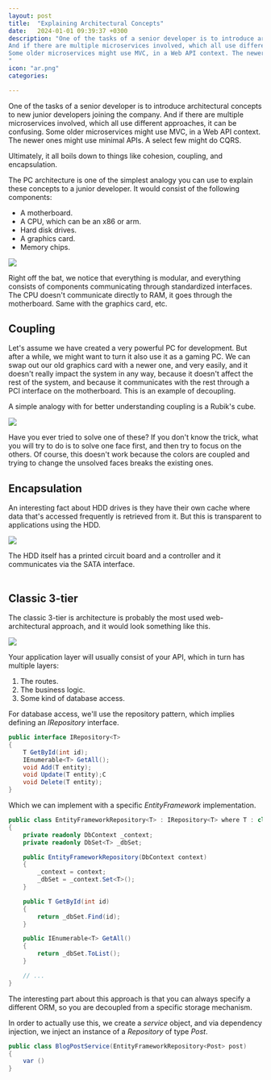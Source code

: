 ```yaml
---
layout: post
title:  "Explaining Architectural Concepts"
date:   2024-01-01 09:39:37 +0300
description: "One of the tasks of a senior developer is to introduce architectural concepts to new junior developers joining the company.
And if there are multiple microservices involved, which all use different approaches, it can be confusing.
Some older microservices might use MVC, in a Web API context. The newer ones might use minimal APIs. A select few might do CQRS. 
"
icon: "ar.png"
categories: 

---
```

One of the tasks of a senior developer is to introduce architectural concepts to new junior developers joining the company.
And if there are multiple microservices involved, which all use different approaches, it can be confusing.
Some older microservices might use MVC, in a Web API context. The newer ones might use minimal APIs. A select few might do CQRS.

Ultimately, it all boils down to things like cohesion, coupling, and encapsulation.

The PC architecture is one of the simplest analogy you can use to explain these concepts to a junior developer. It would consist of the following components:

* A motherboard.
* A CPU, which can be an x86 or arm.
* Hard disk drives.
* A graphics card.
* Memory chips.

<img src="moth.png" class="img" />

Right off the bat, we notice that everything is modular, and everything consists of components communicating through standardized interfaces. The CPU doesn't communicate directly to RAM, it goes through the motherboard. Same with the graphics card, etc.

## Coupling

Let's assume we have created a very powerful PC for development. But after a while, we might want to turn it also use it as a gaming PC. We can swap out our old graphics card with a newer one, and very easily, and it doesn't really impact the system in any way, because it doesn't affect the rest of the system, and because it communicates with the rest through a PCI interface on the motherboard. This is an example of decoupling.

A simple analogy with for better understanding coupling is a Rubik's cube.

<img src="rubik.jpeg" class="img" />

Have you ever tried to solve one of these? If you don't know the trick, what you will try to do is to solve one face first, and then try to focus on the others. 
Of course, this doesn't work because the colors are coupled and trying to change the unsolved faces breaks the existing ones.

## Encapsulation

An interesting fact about HDD drives is they have their own cache where data that's accessed frequently is retrieved from it. But this is transparent to applications using the HDD.

<img src="hdd.png" class="img" />

The HDD itself has a printed circuit board and a controller and it communicates via the SATA interface.  
<br />

## Classic 3-tier
The classic 3-tier is architecture is probably the most used web-architectural approach, and it would look something like this.

<img src="3-tier.jpg" class="img" />

Your application layer will usually consist of your API, which in turn has multiple layers:

1. The routes.
2. The business logic.
3. Some kind of database access.

For database access, we'll use the repository pattern, which implies defining an *IRepository* interface.

```csharp
public interface IRepository<T>
{
    T GetById(int id);
    IEnumerable<T> GetAll();
    void Add(T entity);
    void Update(T entity);C
    void Delete(T entity);
}
```

Which we can implement with a specific *EntityFramework* implementation.

```csharp
public class EntityFrameworkRepository<T> : IRepository<T> where T : class
{
    private readonly DbContext _context;
    private readonly DbSet<T> _dbSet;

    public EntityFrameworkRepository(DbContext context)
    {
        _context = context;
        _dbSet = _context.Set<T>();
    }

    public T GetById(int id)
    {
        return _dbSet.Find(id);
    }

    public IEnumerable<T> GetAll()
    {
        return _dbSet.ToList();
    }

    // ...
}
```

The interesting part about this approach is that you can always specify a different ORM, so you are decoupled from a specific storage mechanism.

In order to actually use this, we create a *service* object, and via dependency injection, we inject an instance of a *Repository* of type *Post*.

```csharp
public class BlogPostService(EntityFrameworkRepository<Post> post) 
{
    var ()
}

```